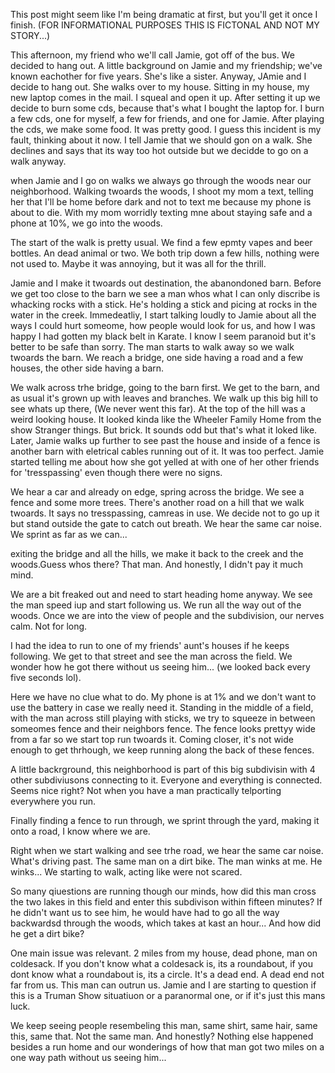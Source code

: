 This post might seem like I'm being dramatic at first, but you'll get it once I finish. (FOR INFORMATIONAL PURPOSES THIS IS FICTONAL AND NOT MY STORY...) 

This afternoon, my friend who we'll call Jamie, got off of the bus. We decided to hang out. A little background on Jamie and my friendship; we've known eachother for five years. She's like a sister. Anyway, JAmie and I decide to hang out. She walks over to my house. Sitting in my house, my new laptop comes in the mail. I squeal and open it up. After setting it up we decide to burn some cds, because that's what I bought the laptop for. I burn a few cds, one for myself, a few for friends, and one for Jamie. After playing the cds, we make some food. It was pretty good. I guess this incident is my fault, thinking about it now. I tell Jamie that we should gon on a walk. She declines and says that its way too hot outside but we decidde to go on a walk anyway. 

  
when Jamie and I go on walks we always go through the woods near our neighborhood. Walking twoards the woods, I shoot my mom a text, telling her that I'll be home before dark and not to text me because my phone is about to die. With my mom worridly texting mne about staying safe and a phone at 10%, we go into the woods. 

The start of the walk is pretty usual. We find a few epmty vapes and beer bottles. An dead animal or two. We both trip down a few hills, nothing were not used to. Maybe it was annoying, but it was all for the thrill.

Jamie and I make it twoards out destination, the abanondoned barn. Before we get too close to the barn we see a man whos what I can only discribe is whacking rocks with a stick. He's holding a stick and picing at rocks in the water in the creek. Immedeatliy, I start talking loudly to Jamie about all the ways I could hurt someome, how people would look for us, and how I was happy I had gotten my black belt in Karate. I know I seem paranoid but it's better to be safe than sorry. The man starts to walk away so we walk twoards the barn. We reach a bridge, one side having a road and a few houses, the other side having a barn. 

We walk across trhe bridge, going to the barn first. We get to the barn, and as usual it's grown up with leaves and branches. We walk up this big hill to see whats up there, (We never went this far). At the top of the hill was a weird looking house. It looked kinda like the Wheeler Family Home from the show Stranger things. But brick. It sounds odd but that's what it loked like. Later, Jamie walks up further to see past the house and inside of a fence is another barn with eletrical cables running out of it. It was too perfect. Jamie started telling me about how she got yelled at with one of her other friends for 'tresspassing' even though there were no signs. 

We hear a car and already on edge, spring across the bridge. We see a fence and some more trees. There's another road on a hill that we walk twoards. It says no tresspassing, camreas in use. We decide not to go up it but stand outside the gate to catch out breath. We hear the same car noise. We sprint as far as we can...

exiting the bridge and all the hills, we make it back to the creek and the woods.Guess whos there? That man. And honestly, I didn't pay it much mind. 

We are a bit freaked out and need to start heading home anyway. We see the man speed iup and start following us. We run all the way out of the woods. Once we are into the view of people and the subdivision, our nerves calm. Not for long. 

I had the idea to run to one of my friends' aunt's houses if he keeps following. We get to that street and see the man across the field. We wonder how he got there without us seeing him... (we looked back every five seconds lol). 

Here we have no clue what to do. My phone is at 1% and we don't want to use the battery in case we really need it. Standing in the middle of a field, with the man across still playing with sticks, we try to squeeze in between someomes fence and their neighbors fence. The fence looks prettyy wide from a far so we start top run twoards it. Coming closer, it's not wide enough to get thrhough, we keep running along the back of these fences. 

A little backrground, this neighborhood is part of this big subdivisin with 4 other subdiviusons connecting to it. Everyone and everything is connected. Seems nice right? Not when you have a man practically telporting everywhere you run. 

Finally finding a fence to run through, we sprint through the yard, making it onto a road, I know where we are. 

Right when we start walking and see trhe road, we hear the same car noise. What's driving past. The same man on a dirt bike. The man winks at me. He winks... We starting to walk, acting like were not scared. 

So many qiuestions are running though our minds, how did this man cross the two lakes in this field and enter this subdivison within fifteen minutes? If he didn't want us to see him, he would have had to go all the way backwardsd through the woods, which takes at kast an hour... And how did he get a dirt bike? 

One main issue was relevant. 2 miles from my house, dead phone, man on coldesack. If you don't know what a coldesack is, its a roundabout, if you dont know what a roundabout is, its a circle. It's a dead end. A dead end not far from us. This man can outrun us. Jamie and I are starting to question if this is a Truman Show situatiuon or a paranormal one, or if it's just this mans luck. 

We keep seeing people resembeling this man, same shirt, same hair, same this, same that. Not the same man. And honestly? Nothing else happened besides a run home and our wonderings of how that man got two miles on a one way path without us seeing him... 